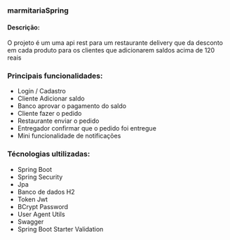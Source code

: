 ### marmitariaSpring

#### Descrição:
O projeto é um uma api rest para um restaurante delivery que da desconto em cada produto para os clientes que adicionarem saldos acima de 120 reais

### Principais funcionalidades:
  - Login / Cadastro
  - Cliente Adicionar saldo
  - Banco aprovar o pagamento do saldo
  - Cliente fazer o pedido
  - Restaurante enviar o pedido
  - Entregador confirmar que o pedido foi entregue
  - Mini funcionalidade de notificações

### Técnologias ultilizadas:
  - Spring Boot
  - Spring Security
  - Jpa
  - Banco de dados H2
  - Token Jwt
  - BCrypt Password 
  - User Agent Utils
  - Swagger 
  - Spring Boot Starter Validation
